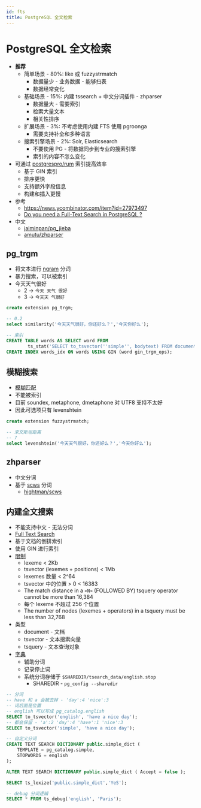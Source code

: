 ```yaml
---
id: fts
title: PostgreSQL 全文检索
---
```


# PostgreSQL 全文检索

- **推荐**
  - 简单场景 - 80%: like 或 fuzzystrmatch
    - 数据量少 - 业务数据 - 能够扫表
    - 数据经常变化
  - 基础场景 - 15%: 内建 tssearch + 中文分词插件 - zhparser
    - 数据量大 - 需要索引
    - 检索大量文本
    - 相关性排序
  - 扩展场景 - 3%: 不考虑使用内建 FTS 使用 pgroonga
    - 需要支持补全和多种语言
  - 搜索引擎场景 - 2%: Solr, Elasticsearch
    - 不要使用 PG - 将数据同步到专业的搜索引擎
    - 索引的内容不怎么变化
- 可通过 [postgrespro/rum](https://github.com/postgrespro/rum) 索引提高效率
  - 基于 GIN 索引
  - 排序更快
  - 支持额外字段信息
  - 构建和插入更慢
- 参考
  - https://news.ycombinator.com/item?id=27973497
  - [Do you need a Full-Text Search in PostgreSQL ?](https://www.postgresql.eu/events/pgconfeu2018/sessions/session/2116/slides/137/pgconf.eu-2018-fts.pdf)
- 中文
  - [jaiminpan/pg_jieba](https://github.com/jaiminpan/pg_jieba)
  - [amutu/zhparser](https://github.com/amutu/zhparser)

## pg_trgm

- 将文本进行 [ngram](https://en.wikipedia.org/wiki/N-gram) 分词
- 暴力搜索，可以被索引
- 今天天气很好
  - 2 -> `今天 天气 很好`
  - 3 -> `今天天 气很好`

```sql
create extension pg_trgm;

-- 0.2
select similarity('今天天气很好，你还好么？','今天你好么');

-- 索引
CREATE TABLE words AS SELECT word FROM
        ts_stat('SELECT to_tsvector(''simple'', bodytext) FROM documents');
CREATE INDEX words_idx ON words USING GIN (word gin_trgm_ops);
```

## 模糊搜索

- [模糊匹配](https://www.postgresql.org/docs/current/fuzzystrmatch.html)
- 不能被索引
- 目前 soundex, metaphone, dmetaphone 对 UTF8 支持不太好
- 因此可选项只有 levenshtein

```sql
create extension fuzzystrmatch;

-- 来文斯坦距离
-- 7
select levenshtein('今天天气很好，你还好么？','今天你好么');
```

## zhparser

- 中文分词
- 基于 [scws](http://www.xunsearch.com/scws) 分词
  - [hightman/scws](https://github.com/hightman/scws)

## 内建全文搜索

- 不能支持中文 - 无法分词
- [Full Text Search](https://www.postgresql.org/docs/current/textsearch.html)
- 基于文档的倒排索引
- 使用 GIN 进行索引
- [限制](https://www.postgresql.org/docs/current/textsearch-limitations.html)
  - lexeme < 2Kb
  - tsvector (lexemes + positions) < 1Mb
  - lexemes 数量 < 2^64
  - tsvector 中的位置 > 0 < 16383
  - The match distance in a `<N>` (FOLLOWED BY) tsquery operator cannot be more than 16,384
  - 每个 lexeme 不超过 256 个位置
  - The number of nodes (lexemes + operators) in a tsquery must be less than 32,768
- 类型
  - document - 文档
  - tsvector - 文本搜索向量
  - tsquery - 文本查询对象
- [字典](https://www.postgresql.org/docs/current/textsearch-dictionaries.html)
  - 辅助分词
  - 记录停止词
  - 系统分词存储于 `$SHAREDIR/tsearch_data/english.stop`
    - SHAREDIR - `pg_config --sharedir`

```sql
-- 分词
-- have 和 a 会被去掉 - 'day':4 'nice':3
-- 词后面是位置
-- english 可以写成 pg_catalog.english
SELECT to_tsvector('english', 'have a nice day');
-- 都会保留 - 'a':2 'day':4 'have':1 'nice':3
SELECT to_tsvector('simple', 'have a nice day');
```

```sql
-- 自定义分词
CREATE TEXT SEARCH DICTIONARY public.simple_dict (
    TEMPLATE = pg_catalog.simple,
    STOPWORDS = english
);

ALTER TEXT SEARCH DICTIONARY public.simple_dict ( Accept = false );

SELECT ts_lexize('public.simple_dict','YeS');

-- debug 分词逻辑
SELECT * FROM ts_debug('english', 'Paris');
```
